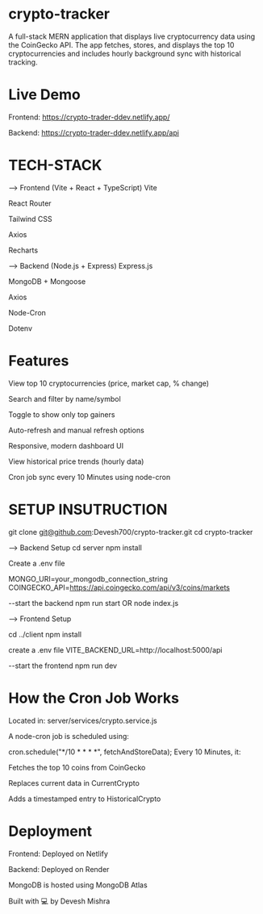 # crypto-tracker

A full-stack MERN application that displays live cryptocurrency data using the CoinGecko API. The app fetches, stores, and displays the top 10 cryptocurrencies and includes hourly background sync with historical tracking.

# Live Demo
Frontend: https://crypto-trader-ddev.netlify.app/

Backend: https://crypto-trader-ddev.netlify.app/api


# TECH-STACK

--> Frontend (Vite + React + TypeScript)
Vite

React Router

Tailwind CSS

Axios

Recharts

--> Backend (Node.js + Express)
Express.js

MongoDB + Mongoose

Axios

Node-Cron

Dotenv

# Features
View top 10 cryptocurrencies (price, market cap, % change)

Search and filter by name/symbol

Toggle to show only top gainers

Auto-refresh and manual refresh options

Responsive, modern dashboard UI

View historical price trends (hourly data)

Cron job sync every 10 Minutes using node-cron


# SETUP INSUTRUCTION

git clone git@github.com:Devesh700/crypto-tracker.git
cd crypto-tracker

--> Backend Setup
cd server
npm install

Create a .env file 

MONGO_URI=your_mongodb_connection_string
COINGECKO_API=https://api.coingecko.com/api/v3/coins/markets

--start the backend 
    npm run start OR node index.js

--> Frontend Setup 

cd ../client
npm install

create a .env file
VITE_BACKEND_URL=http://localhost:5000/api

--start the frontend
npm run dev


# How the Cron Job Works
Located in: server/services/crypto.service.js

A node-cron job is scheduled using:

cron.schedule("*/10 * * * *", fetchAndStoreData);
Every 10 Minutes, it:

Fetches the top 10 coins from CoinGecko

Replaces current data in CurrentCrypto

Adds a timestamped entry to HistoricalCrypto


# Deployment
Frontend: Deployed on Netlify

Backend: Deployed on Render

MongoDB is hosted using MongoDB Atlas

Built with 💻 by Devesh Mishra